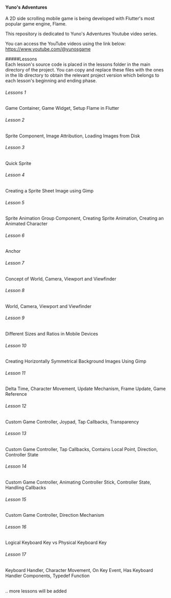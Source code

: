#### Yuno's Adventures

A 2D side scrolling mobile game is being developed with Flutter's most popular game engine, Flame.

This repository is dedicated to Yuno's Adventures Youtube video series. 

You can access the YouTube videos using the link below: <br/>
https://www.youtube.com/@yunosgame

#####Lessons<br/>
Each lesson's source code is placed in the lessons folder in the main directory of the project. You can copy and replace these files with the ones in the lib directory to obtain the relevant project version which belongs to each lesson's beginning and ending phase.

###### Lessons 1 <br/>
Game Container, Game Widget, Setup Flame in Flutter

###### Lesson 2<br/>
Sprite Component, Image Attribution, Loading Images from Disk

###### Lesson 3<br/>
Quick Sprite

###### Lesson 4<br/>
Creating a Sprite Sheet Image using Gimp

###### Lesson 5<br/>
Sprite Animation Group Component, Creating Sprite Animation, Creating an Animated Character

###### Lesson 6<br/>
Anchor

###### Lesson 7<br/>
Concept of World, Camera, Viewport and Viewfinder

###### Lesson 8<br/>
World, Camera, Viewport and Viewfinder

###### Lesson 9<br/>
Different Sizes and Ratios in Mobile Devices

###### Lesson 10<br/>
Creating Horizontally Symmetrical Background Images Using Gimp

###### Lesson 11<br/>
Delta Time, Character Movement, Update Mechanism, Frame Update, Game Reference

###### Lesson 12<br/>
Custom Game Controller, Joypad, Tap Callbacks, Transparency

###### Lesson 13<br/>
Custom Game Controller, Tap Callbacks, Contains Local Point, Direction, Controller State

###### Lesson 14<br/>
Custom Game Controller, Animating Controller Stick, Controller State, Handling Callbacks

###### Lesson 15<br/>
Custom Game Controller, Direction Mechanism

###### Lesson 16<br/>
Logical Keyboard Key vs Physical Keyboard Key

###### Lesson 17<br/>
Keyboard Handler, Character Movement, On Key Event, Has Keyboard Handler Components, Typedef Function

<br/>.. more lessons will be added
